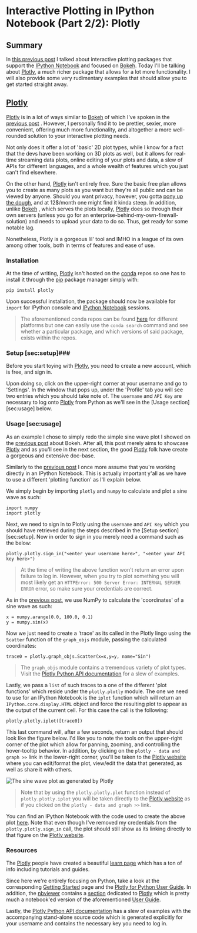 # Interactive Plotting in IPython Notebook (Part 2/2): Plotly #
## Summary ##
In [this previous post](http://pyscience.wordpress.com/2014/09/01/interactive-plotting-in-ipython-notebook-part-12-bokeh/) I talked about interactive plotting packages that support the [IPython Notebook](http://ipython.org/notebook.html) and focused on [Bokeh](bokeh.pydata.org).  Today I'll be talking about [Plotly](https://plot.ly/), a much richer package that allows for a lot more functionality. I will also provide some very rudimentary examples that should allow you to get started straight away.

## [Plotly](https://plot.ly/) ##
[Plotly](https://plot.ly/) is in a lot of ways similar to [Bokeh](bokeh.pydata.org) of which I've spoken in the [previous post](http://pyscience.wordpress.com/2014/09/01/interactive-plotting-in-ipython-notebook-part-12-bokeh/) . However, I personally find it to be prettier, sexier, more convenient, offering much more functionality, and altogether a more well-rounded solution to your interactive plotting needs.

Not only does it offer a lot of 'basic' 2D plot types, while I know for a fact that the devs have been working on 3D plots as well, but it allows for real-time streaming data plots, online editing of your plots and data, a slew of APIs for different languages, and a whole wealth of features which you just can't find elsewhere.

On the other hand, [Plotly](https://plot.ly/) isn't entirely free. Sure the basic free plan allows you to create as many plots as you want but they're all public and can be viewed by anyone. Should you want privacy, however, you gotta [pony up the dough](https://plot.ly/product/plans/), and at 12$/month one might find it kinda steep. In addition, unlike [Bokeh](bokeh.pydata.org) , which serves the plots locally, [Plotly](https://plot.ly/) does so through their own servers (unless you go for an enterprise-behind-my-own-firewall-solution) and needs to upload your data to do so. Thus, get ready for some notable lag.

Nonetheless, Plotly is a gorgeous lil' tool and IMHO in a league of its own among other tools, both in terms of features and ease of use.

### Installation ###
At the time of writing, [Plotly](https://plot.ly/) isn't hosted on the [conda](conda.pydata.org) repos so one has to install it through the [pip](http://pip.readthedocs.org/en/latest/) package manager simply with:

```
pip install plotly
```

Upon successful installation, the package should now be available for `import` for IPython console and [IPython Notebook](ipython.org/notebook.html) sessions.

> The aforementioned conda repos can be found [here](http://repo.continuum.io/pkgs/) for different platforms but one can easily use the `conda search` command and see whether a particular package, and which versions of said package, exists within the repos.

### Setup [sec:setup]###
Before you start toying with [Plotly](https://plot.ly/), you need to create a new account, which is free, and sign in. 

Upon doing so, click on the upper-right corner at your username and go to 'Settings'. In the window that pops up, under the 'Profile' tab you will see two entries which you should take note of. The `username` and `API Key` are necessary to log onto [Plotly](https://plot.ly/) from Python as we'll see in the [Usage section][sec:usage] below.

### Usage [sec:usage] ###
As an example I chose to simply redo the simple sine wave plot I showed on the [previous post](http://pyscience.wordpress.com/2014/09/01/interactive-plotting-in-ipython-notebook-part-12-bokeh/) about Bokeh. After all, this post merely aims to showcase [Plotly](https://plot.ly/) and as you'll see in the next section, the good [Plotly](https://plot.ly/) folk have create a gorgeous and extensive doc-base.

Similarly to the [previous post](http://pyscience.wordpress.com/2014/09/01/interactive-plotting-in-ipython-notebook-part-12-bokeh/) I once more assume that you're working directly in an IPython Notebook. This is actually important y'all as we have to use a different 'plotting function' as I'll explain below.

We simply begin by importing `plotly` and `numpy` to calculate and plot a sine wave as such:

```
import numpy
import plotly
```

Next, we need to sign in to Plotly using the `username` and `API Key` which you should have retrieved during the steps described in the [Setup section][sec:setup]. Now in order to sign in you merely need a command such as the below:

```
plotly.plotly.sign_in("<enter your username here>", "<enter your API key here>")
```

> At the time of writing the above function won't return an error upon failure to log in. However, when you try to plot something you will most likely get an `HTTPError: 500 Server Error: INTERNAL SERVER ERROR` error, so make sure your credentials are correct.

As in the [previous post](http://pyscience.wordpress.com/2014/09/01/interactive-plotting-in-ipython-notebook-part-12-bokeh/), we use NumPy to calculate the 'coordinates' of a sine wave as such:

```
x = numpy.arange(0.0, 100.0, 0.1)
y = numpy.sin(x)
```

Now we just need to create a 'trace' as its called in the Plotly lingo using the `Scatter` function of the `graph_objs` module, passing the calculated coordinates:

```
trace0 = plotly.graph_objs.Scatter(x=x,y=y, name="Sin")
```

> The `graph_objs` module contains a tremendous variety of plot types. Visit the [Plotly Python API documentation](https://plot.ly/python/) for a slew of examples.

Lastly, we pass a `list` of such traces to a one of the different 'plot functions' which reside under the `plotly.plotly` module. The one we need to use for an IPython Notebook is the `iplot` function which will return an `IPython.core.display.HTML` object and force the resulting plot to appear as the output of the current cell. For this case the call is the following:

```
plotly.plotly.iplot([trace0])
```

This last command will, after a few seconds, return an output that should look like the figure below. I'd like you to note the tools on the upper-right corner of the plot which allow for panning, zooming, and controlling the hover-tooltip behavior. In addition, by clicking on the `plotly - data and graph >>` link in the lower-right corner, you'll be taken to the [Plotly website](https://plot.ly/) where you can edit/format the plot, view/edit the data that generated, as well as share it with others.

![The sine wave plot as generated by Plotly](https://pyscience.files.wordpress.com/2014/09/wpid-sineplotplotly1.png)

> Note that by using the `plotly.plotly.plot` function instead of `plotly.plotly.iplot` you will be taken directly to the [Plotly website](https://plot.ly/)  as if you clicked on the `plotly - data and graph >>` link.

You can find an IPython Notebook with the code used to create the above plot [here](http://nbviewer.ipython.org/urls/bitbucket.org/somada141/pyscience/raw/master/20140903_InteractivePlottingPlotly/plotly.ipynb). Note that even though I've removed my credentials from the `plotly.plotly.sign_in` call, the plot should still show as its linking directly to that figure on the [Plotly website](https://plot.ly/).

### Resources ###
The [Plotly](https://plot.ly/) people have created a beautiful [learn page](https://plot.ly/learn/) which has a ton of info including tutorials and guides. 

Since here we're entirely focusing on Python, take a look at the corresponding [Getting Started](https://plot.ly/python/getting-started/) page and the [Plotly for Python User Guide](https://plot.ly/python/user-guide/).  In addition, the [nbviewer](http://nbviewer.ipython.org/) contains a [section](http://nbviewer.ipython.org/github/plotly/python-user-guide/blob/master/Index.ipynb) dedicated to [Plotly](https://plot.ly/) which is pretty much a notebook'ed version of the aforementioned [User Guide](https://plot.ly/python/user-guide/). 

Lastly, the [Plotly Python API documentation](https://plot.ly/python/) has a slew of examples with the accompanying stand-alone source code which is generated explicitly for your username and contains the necessary key you need to log in.